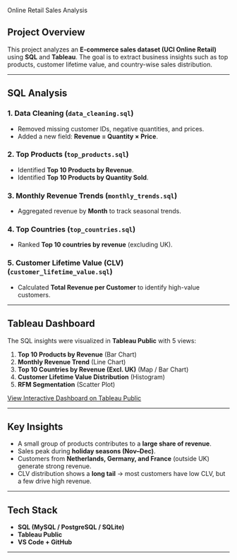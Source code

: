 Online Retail Sales Analysis

## Project Overview

This project analyzes an **E-commerce sales dataset (UCI Online Retail)** using **SQL** and **Tableau**.
The goal is to extract business insights such as top products, customer lifetime value, and country-wise sales distribution.

---



## SQL Analysis

###  1. Data Cleaning (`data_cleaning.sql`)

* Removed missing customer IDs, negative quantities, and prices.
* Added a new field: **Revenue = Quantity × Price**.

###  2. Top Products (`top_products.sql`)

* Identified **Top 10 Products by Revenue**.
* Identified **Top 10 Products by Quantity Sold**.

###  3. Monthly Revenue Trends (`monthly_trends.sql`)

* Aggregated revenue by **Month** to track seasonal trends.

###  4. Top Countries (`top_countries.sql`)

* Ranked **Top 10 countries by revenue** (excluding UK).

###  5. Customer Lifetime Value (CLV) (`customer_lifetime_value.sql`)

* Calculated **Total Revenue per Customer** to identify high-value customers.


---

##  Tableau Dashboard

The SQL insights were visualized in **Tableau Public** with 5 views:

1. **Top 10 Products by Revenue** (Bar Chart)
2. **Monthly Revenue Trend** (Line Chart)
3. **Top 10 Countries by Revenue (Excl. UK)** (Map / Bar Chart)
4. **Customer Lifetime Value Distribution** (Histogram)
5. **RFM Segmentation** (Scatter Plot)

 [View Interactive Dashboard on Tableau Public](https://public.tableau.com/views/OnlineRetailRevenueInsights/Dashboard1?:language=en-US&:sid=&:redirect=auth&:display_count=n&:origin=viz_share_link)

---

## Key Insights

* A small group of products contributes to a **large share of revenue**.
* Sales peak during **holiday seasons (Nov–Dec)**.
* Customers from **Netherlands, Germany, and France** (outside UK) generate strong revenue.
* CLV distribution shows a **long tail** → most customers have low CLV, but a few drive high revenue.


---

##  Tech Stack

* **SQL (MySQL / PostgreSQL / SQLite)**
* **Tableau Public**
* **VS Code + GitHub**

---




